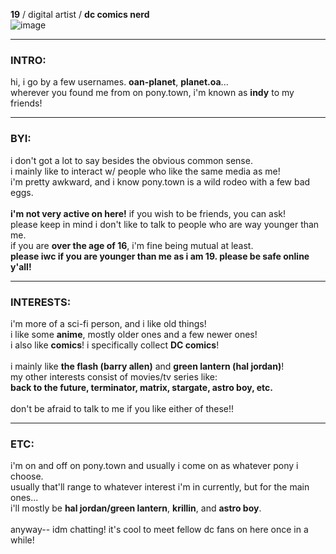 **19** / digital artist / **dc comics nerd**<br/>
![image](https://github.com/user-attachments/assets/8f6e2d38-7bba-4185-beec-48a7127ba547)
***
### **INTRO:**<br/>
hi, i go by a few usernames. **oan-planet**, **planet.oa**...<br/>
wherever you found me from on pony.town, i'm known as **indy** to my friends!<br/>
***
### **BYI:**<br/>
i don't got a lot to say besides the obvious common sense.<br/>
i mainly like to interact w/ people who like the same media as me!<br/>
i'm pretty awkward, and i know pony.town is a wild rodeo with a few bad eggs.<br/>
\
**i'm not very active on here!** if you wish to be friends, you can ask!<br/>
please keep in mind i don't like to talk to people who are way younger than me.<br/>
if you are **over the age of 16**, i'm fine being mutual at least.<br/>
**please iwc if you are younger than me as i am 19. please be safe online y'all!**
***
### **INTERESTS:**<br/>
i'm more of a sci-fi person, and i like old things!<br/>
i like some **anime**, mostly older ones and a few newer ones!<br/>
i also like **comics**! i specifically collect **DC comics**!<br/>
\
i mainly like **the flash (barry allen)** and **green lantern (hal jordan)**!<br/>
my other interests consist of movies/tv series like:<br/>
**back to the future, terminator, matrix, stargate, astro boy, etc.**<br/>
\
don't be afraid to talk to me if you like either of these!!<br/>
***
### **ETC:**<br/>
i'm on and off on pony.town and usually i come on as whatever pony i choose.<br/>
usually that'll range to whatever interest i'm in currently, but for the main ones...<br/>
i'll mostly be **hal jordan/green lantern**, **krillin**, and **astro boy**.<br/>
\
anyway-- idm chatting! it's cool to meet fellow dc fans on here once in a while!
